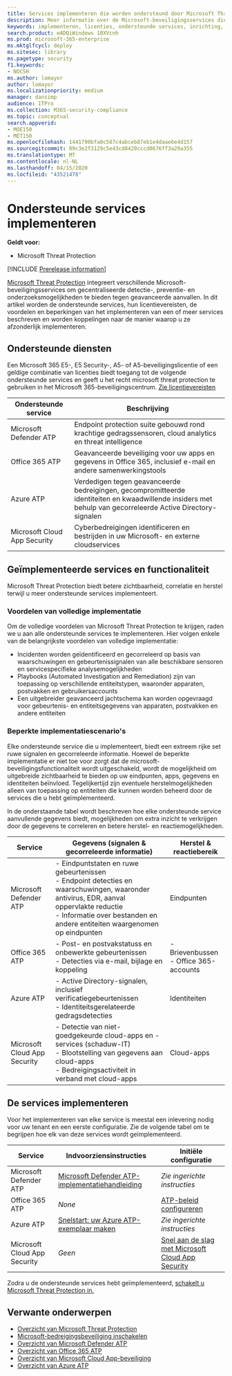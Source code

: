 ```yaml
---
title: Services implementeren die worden ondersteund door Microsoft Threat Protection
description: Meer informatie over de Microsoft-beveiligingsservices die kunnen worden geïntegreerd door Microsoft Threat Protection, hun licentievereisten en implementatieprocedures
keywords: implementeren, licenties, ondersteunde services, inrichting, configuratie Microsoft Threat Protection, M365, licentiegeschiktheid, Microsoft Defender ATP, MDATP, Office 365 ATP, Azure ATP, Microsoft Cloud App Security, MCAS, geavanceerde bescherming tegen bedreigingen, E5, A5, EMS
search.product: eADQiWindows 10XVcnh
ms.prod: microsoft-365-enterprise
ms.mktglfcycl: deploy
ms.sitesec: library
ms.pagetype: security
f1.keywords:
- NOCSH
ms.author: lomayor
author: lomayor
ms.localizationpriority: medium
manager: dansimp
audience: ITPro
ms.collection: M365-security-compliance
ms.topic: conceptual
search.appverid:
- MOE150
- MET150
ms.openlocfilehash: 1441790bfa0c587c4abceb87eb1e4daae6e4d157
ms.sourcegitcommit: 09c3e2f3129c5e43cd8420cccd0676ff3a29a355
ms.translationtype: MT
ms.contentlocale: nl-NL
ms.lasthandoff: 04/15/2020
ms.locfileid: "43521478"
---
```

# <a name="deploy-supported-services"></a>Ondersteunde services implementeren

**Geldt voor:**
- Microsoft Threat Protection

[!INCLUDE [Prerelease information](../includes/prerelease.md)]

[Microsoft Threat Protection](microsoft-threat-protection.md) integreert verschillende Microsoft-beveiligingsservices om gecentraliseerde detectie-, preventie- en onderzoeksmogelijkheden te bieden tegen geavanceerde aanvallen. In dit artikel worden de ondersteunde services, hun licentievereisten, de voordelen en beperkingen van het implementeren van een of meer services beschreven en worden koppelingen naar de manier waarop u ze afzonderlijk implementeren.

## <a name="supported-services"></a>Ondersteunde diensten
Een Microsoft 365 E5-, E5 Security-, A5- of A5-beveiligingslicentie of een geldige combinatie van licenties biedt toegang tot de volgende ondersteunde services en geeft u het recht microsoft threat protection te gebruiken in het Microsoft 365-beveiligingscentrum. [Zie licentievereisten](prerequisites.md#licensing-requirements)

| Ondersteunde service | Beschrijving |
| ------ | ------ |
| Microsoft Defender ATP | Endpoint protection suite gebouwd rond krachtige gedragssensoren, cloud analytics en threat intelligence |
| Office 365 ATP | Geavanceerde beveiliging voor uw apps en gegevens in Office 365, inclusief e-mail en andere samenwerkingstools |
| Azure ATP | Verdedigen tegen geavanceerde bedreigingen, gecompromitteerde identiteiten en kwaadwillende insiders met behulp van gecorreleerde Active Directory-signalen |
| Microsoft Cloud App Security | Cyberbedreigingen identificeren en bestrijden in uw Microsoft- en externe cloudservices |

## <a name="deployed-services-and-functionality"></a>Geïmplementeerde services en functionaliteit
Microsoft Threat Protection biedt betere zichtbaarheid, correlatie en herstel terwijl u meer ondersteunde services implementeert.

### <a name="benefits-of-full-deployment"></a>Voordelen van volledige implementatie
Om de volledige voordelen van Microsoft Threat Protection te krijgen, raden we u aan alle ondersteunde services te implementeren. Hier volgen enkele van de belangrijkste voordelen van volledige implementatie:
- Incidenten worden geïdentificeerd en gecorreleerd op basis van waarschuwingen en gebeurtenissignalen van alle beschikbare sensoren en servicespecifieke analysemogelijkheden
- Playbooks (Automated Investigation and Remediation) zijn van toepassing op verschillende entiteitstypen, waaronder apparaten, postvakken en gebruikersaccounts
- Een uitgebreider geavanceerd jachtschema kan worden opgevraagd voor gebeurtenis- en entiteitsgegevens van apparaten, postvakken en andere entiteiten

### <a name="limited-deployment-scenarios"></a>Beperkte implementatiescenario's
Elke ondersteunde service die u implementeert, biedt een extreem rijke set ruwe signalen en gecorreleerde informatie. Hoewel de beperkte implementatie er niet toe voor zorgt dat de microsoft-beveiligingsfunctionaliteit wordt uitgeschakeld, wordt de mogelijkheid om uitgebreide zichtbaarheid te bieden op uw eindpunten, apps, gegevens en identiteiten beïnvloed. Tegelijkertijd zijn eventuele herstelmogelijkheden alleen van toepassing op entiteiten die kunnen worden beheerd door de services die u hebt geïmplementeerd.

In de onderstaande tabel wordt beschreven hoe elke ondersteunde service aanvullende gegevens biedt, mogelijkheden om extra inzicht te verkrijgen door de gegevens te correleren en betere herstel- en reactiemogelijkheden.

| Service | Gegevens (signalen & gecorreleerde informatie) | Herstel & reactiebereik |
| ------ | ------ | ------ |
| Microsoft Defender ATP | - Eindpuntstaten en ruwe gebeurtenissen<br />- Endpoint detecties en waarschuwingen, waaronder antivirus, EDR, aanval oppervlakte reductie<br />- Informatie over bestanden en andere entiteiten waargenomen op eindpunten | Eindpunten |
| Office 365 ATP | - Post- en postvakstatuss en onbewerkte gebeurtenissen<br />- Detecties via e-mail, bijlage en koppeling | - Brievenbussen<br />- Office 365-accounts |
| Azure ATP | - Active Directory-signalen, inclusief verificatiegebeurtenissen<br />- Identiteitsgerelateerde gedragsdetecties | Identiteiten |
| Microsoft Cloud App Security | - Detectie van niet-goedgekeurde cloud-apps en -services (schaduw-IT)<br />- Blootstelling van gegevens aan cloud-apps<br />- Bedreigingsactiviteit in verband met cloud-apps | Cloud-apps |

## <a name="deploy-the-services"></a>De services implementeren
Voor het implementeren van elke service is meestal een inlevering nodig voor uw tenant en een eerste configuratie. Zie de volgende tabel om te begrijpen hoe elk van deze services wordt geïmplementeerd.

| Service | Indvoorziensinstructies | Initiële configuratie |
| ------ | ------ | ------ |
| Microsoft Defender ATP | [Microsoft Defender ATP-implementatiehandleiding](https://docs.microsoft.com/windows/security/threat-protection/microsoft-defender-atp/deployment-phases) | *Zie ingerichte instructies* |
| Office 365 ATP | *None* | [ATP-beleid configureren](https://docs.microsoft.com/microsoft-365/security/office-365-security/office-365-atp#configure-atp-policies) |
| Azure ATP | [Snelstart: uw Azure ATP-exemplaar maken](https://docs.microsoft.com/azure-advanced-threat-protection/install-atp-step1) | *Zie ingerichte instructies* |
| Microsoft Cloud App Security | *Geen* | [Snel aan de slag met Microsoft Cloud App Security](https://docs.microsoft.com/cloud-app-security/getting-started-with-cloud-app-security) |

Zodra u de ondersteunde services hebt geïmplementeerd, [schakelt u Microsoft Threat Protection in.](mtp-enable.md)

## <a name="related-topics"></a>Verwante onderwerpen

- [Overzicht van Microsoft Threat Protection](microsoft-threat-protection.md)
- [Microsoft-bedreigingsbeveiliging inschakelen](mtp-enable.md)
- [Overzicht van Microsoft Defender ATP](https://docs.microsoft.com/windows/security/threat-protection/microsoft-defender-atp/microsoft-defender-advanced-threat-protection)
- [Overzicht van Office 365 ATP](../office-365-security/office-365-atp.md)
- [Overzicht van Microsoft Cloud App-beveiliging](https://docs.microsoft.com/cloud-app-security/what-is-cloud-app-security)
- [Overzicht van Azure ATP](https://docs.microsoft.com/azure-advanced-threat-protection/what-is-atp)
